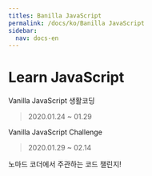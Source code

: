 ```yaml
---
titles: Banilla JavaScript
permalink: /docs/ko/Banilla JavaScript
sidebar:
  nav: docs-en
---
```


#  Learn JavaScript 
Vanilla JavaScript 생활코딩
>2020.01.24 ~ 01.29

Vanilla JavaScript Challenge
> 2020.01.29 ~ 02.14


노마드 코더에서 주관하는 코드 챌린지!